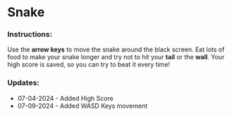 # Snake
### Instructions: 
Use the **arrow keys** to move the snake around the black screen. 
Eat lots of food to make your snake longer and try not to hit your **tail** or the **wall**.
Your high score is saved, so you can try to beat it every time!

### Updates:
- 07-04-2024 - Added High Score
- 07-09-2024 - Added WASD Keys movement


